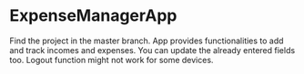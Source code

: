 # ExpenseManagerApp
Find the project in the master branch.
App provides functionalities to add and track incomes and expenses.
You can update the already entered fields too.
Logout function might not work for some devices.
